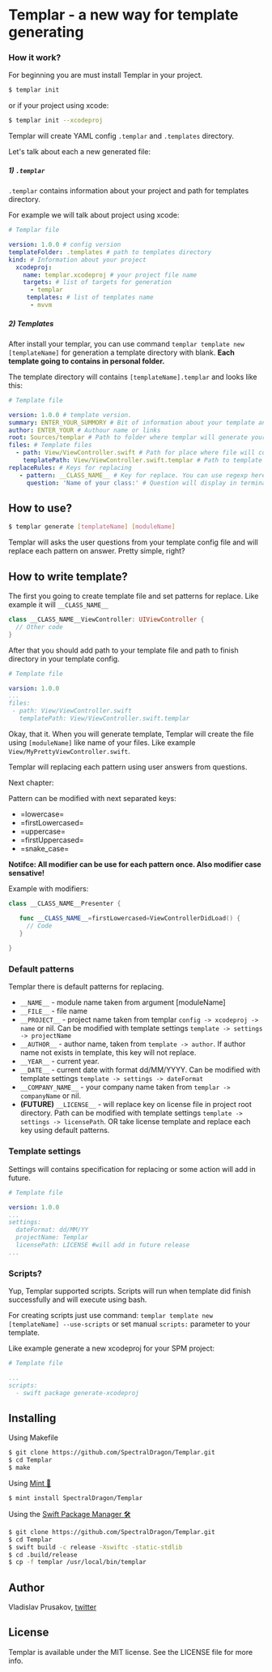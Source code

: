 # Templar - a new way for template generating

### How it work?

For beginning you are must install Templar in your project.

```bash
$ templar init
```

or if your project using xcode:

```bash
$ templar init --xcodeproj
```

Templar will create YAML config `.templar` and `.templates` directory.

Let's talk about each a new generated file:

##### 1) `.templar`

`.templar` contains information about your project and path for templates directory. 

For example we will talk about project using xcode:

```yaml
# Templar file

version: 1.0.0 # config version 
templateFolder: .templates # path to templates directory
kind: # Information about your project
  xcodeproj:
    name: templar.xcodeproj # your project file name
    targets: # list of targets for generation
      - templar
     templates: # list of templates name
      - mvvm
```

##### 2) Templates

After install your templar, you can use command `templar template new [templateName]` for generation a template directory with blank. 
**Each template going to contains in personal folder.**

The template directory will contains `[templateName].templar` and looks like this:

```yaml
# Template file

version: 1.0.0 # template version. 
summary: ENTER_YOUR_SUMMORY # Bit of information about your template and what it do.
author: ENTER_YOUR # Authour name or links
root: Sources/templar # Path to folder where templar will generate your templates.
files: # Template files
  - path: View/ViewController.swift # Path for place where file will contains after process
    templatePath: View/ViewController.swift.templar # Path to template
replaceRules: # Keys for replacing
   - pattern: __CLASS_NAME__ # Key for replace. You can use regexp here.
     question: 'Name of your class:' # Question will display in terminal and answer will use for replace pattern
```

## How to use?

```bash
$ templar generate [templateName] [moduleName]
```

Templar will asks the user questions from your template config file and will replace each pattern on answer. Pretty simple, right?

## How to write template?

The first you going to create template file and set patterns for replace. Like example it will `__CLASS_NAME__`

```swift
class __CLASS_NAME__ViewController: UIViewController {
  // Other code
}
```

After that you should add path to your template file and path to finish directory in your template config.

```yaml
# Template file

varsion: 1.0.0
...
files:
 - path: View/ViewController.swift
   templatePath: View/ViewController.swift.templar
```

Okay, that it. When you will generate template, Templar will create the file using `[moduleName]` like name of your files. Like example `View/MyPrettyViewController.swift`.

Templar will replacing each pattern using user answers from questions.

Next chapter: 

Pattern can be modified with next separated keys:

* =lowercase=
* =firstLowercased=
* =uppercase=
* =firstUppercased=
* =snake_case=

**Notifce: All modifier can be use for each pattern once. Also modifier case sensative!**

Example with modifiers:

```swift
class __CLASS_NAME__Presenter {

   func __CLASS_NAME__=firstLowercased=ViewControllerDidLoad() {
     // Code
   }
   
}
```

### Default patterns

Templar there is default patterns for replacing. 

* `__NAME__` - module name taken from argument [moduleName]
* `__FILE__` - file name
* `__PROJECT__` - project name taken from templar `config -> xcodeproj -> name` or nil. Can be modified with template settings `template -> settings -> projectName`
* `__AUTHOR__` - author name, taken from `template -> author`. If author name not exists in template, this key will not replace.
* `__YEAR__` - current year.
* `__DATE__` - current date with format dd/MM/YYYY. Can be modified with template settings `template -> settings -> dateFormat`
* `__COMPANY_NAME__` - your company name taken from `templar -> companyName` or nil.
* **(FUTURE)** `__LICENSE__` - will replace key on license file in project root directory. Path can be modified with template settings `template -> settings -> licensePath`. OR take license template and replace each key using default patterns. 

### Template settings

Settings will contains specification for replacing or some action will add in future.

```yaml
# Template file

version: 1.0.0
...
settings:
  dateFormat: dd/MM/YY
  projectName: Templar
  licensePath: LICENSE #will add in future release
...
```

### Scripts?

Yup, Templar supported scripts. Scripts will run when template did finish successfully and will execute using bash.

For creating scripts just use command: `templar template new [templateName] --use-scripts` or set manual `scripts:` parameter to your template.

Like example generate a new xcodeproj for your SPM project:

```yaml
# Template file

...
scripts:
  - swift package generate-xcodeproj
```

## Installing

Using Makefile 

```bash
$ git clone https://github.com/SpectralDragon/Templar.git
$ cd Templar
$ make
```

Using [Mint 🌱](https://github.com/yonaskolb/mint)

```bash
$ mint install SpectralDragon/Templar
```

Using the [Swift Package Manager 🛠](https://github.com/apple/swift-package-manager) 

```bash
$ git clone https://github.com/SpectralDragon/Templar.git
$ cd Templar
$ swift build -c release -Xswiftc -static-stdlib
$ cd .build/release
$ cp -f templar /usr/local/bin/templar
```

## Author

Vladislav Prusakov, [twitter](twitter.com/mashiply)

## License

Templar is available under the MIT license. See the LICENSE file for more info.
